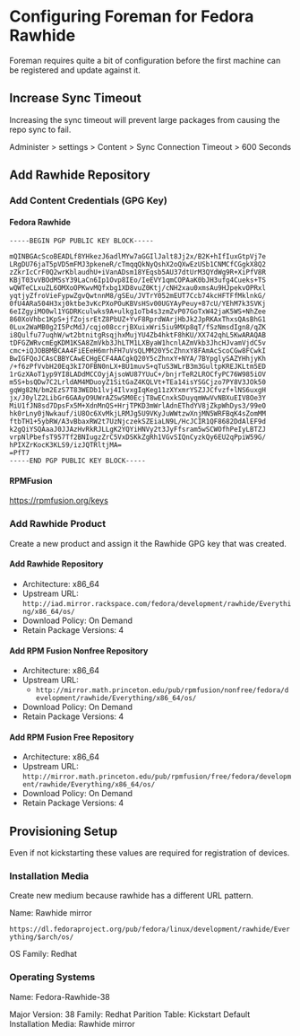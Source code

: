 # Configuring Foreman for Fedora Rawhide

Foreman requires quite a bit of configuration before the first machine can be registered and update against it.

## Increase Sync Timeout

Increasing the sync timeout will prevent large packages from causing the repo sync to fail.

Administer > settings > Content > Sync Connection Timeout > 600 Seconds

## Add Rawhide Repository

### Add Content Credentials (GPG Key)

#### Fedora Rawhide

```
-----BEGIN PGP PUBLIC KEY BLOCK-----

mQINBGAcScoBEADLf8YHkezJ6adlMYw7aGGIlJalt8Jj2x/B2K+hIfIuxGtpVj7e
LRgDU76jaT5pVD5mFMJ3pkeneR/cTmqqQkNyQshX2oQXwEzUSb1CNMCfCGgkX8Q2
zZkrIcCrF0Q2wrKblaudhU+iVanADsm18YEqsb5AU37dtUrM3QYdWg9R+XiPfV8R
KBjT03vVBOdMSsY39LaCn6Ip1Ovp8IEo/IeEVY1qmCOPAaK0bJH3ufg4Cueks+TS
wQWTeCLxuZL6OMXoOPKwvMQfxbg1XD8vuZ0Ktj/cNH2xau0xmsAu9HJpekvOPRxl
yqtjyZfroVieFypwZgvQwtnnM8/gSEu/JVTrY052mEUT7Ccb74kcHFTFfMklnkG/
0fU4ARa504H3xj0ktbe3vKcPXoPOuKBVsHSv00UGYAyPeuy+87cU/YEhM7k3SVKj
6eIZgyiMO0wl1YGDRKculwks9A+ulkg1oTb4s3zmZvP07GoTxW42jaK5WS+NhZee
860XoVhbc1KpS+jfZojsrEtZ8PbUZ+YvF8RprdWArjHbJk2JpRKAxThxsQAsBhG1
0Lux2WaMB0g2I5PcMdJ/cqjo08ccrjBXuixWri5iu9MXp8qT/fSzNmsdIgn8/qZK
i8Qulfu77uqhW/wt2btnitgRsqjhxMujYU4Zb4hktF8hKU/XX742qhL5KwARAQAB
tDFGZWRvcmEgKDM1KSA8ZmVkb3JhLTM1LXByaW1hcnlAZmVkb3JhcHJvamVjdC5v
cmc+iQJOBBMBCAA4FiEEeH6mrhFH7uVsQLMM20Y5cZhnxY8FAmAcScoCGw8FCwkI
BwIGFQoJCAsCBBYCAwECHgECF4AACgkQ20Y5cZhnxY+NYA/7BYpglySAZYHhjyKh
/+f6zPfVvbH20Eq3kI7OFBN0nLX+BU1muvS+qTuS3WLrB3m3GultpKREJKLtm5ED
1rGzXAoT1yp9YI8LADdMCCOyjAjsoWU87YUuC+/bnjrTeR2LROCfyPC76W985iOV
m5S+bsQDw7C2LrldAM4MDuoyZ1SitGaZ4KQLVt+TEa14isYSGCjzo7PY8V3JOk50
gqWg82N/bm2EzS7T83WEDb1lvj4IlvxgIqKeg11zXYxmrYSZJJCfvzf+lNS6uxgH
jx/J0ylZ2LibGr6GAAyO9UWrAZSwSM0EcjT8wECnxkSDuyqmWwVvNBXuEIV8Oe3Y
MiU1fJN8sd7DpsFx5M+XdnMnQS+HrjTPKD3mWrlAdnEThdYV8jZkpWhDys3/99eO
hk0rLny0jNwkauf/iU8Oc6XvMkjLRMJg5U9VKyJuWWtzwXnjMN5WRFBqK4sZomMM
ftbTH1+5ybRW/A3vBbaxRW2t7UzNjczekSZEiaLN9L/HcJCIR1QF8682DdAlEF9d
k2gQiYSQAaaJ0JJAzHvRkRJLLgK2YQYiHNVy2t3JyFfsram5wSCWOfhPeIyLBTZJ
vrpNlPbefsT957Tf2BNIugzZrC5VxDSKkZgRh1VGvSIQnCyzkQy6EU2qPpiW59G/
hPIXZrKocK3KLS9/izJQTRltjMA=
=PfT7
-----END PGP PUBLIC KEY BLOCK-----
```
#### RPMFusion

https://rpmfusion.org/keys

### Add Rawhide Product

Create a new product and assign it the Rawhide GPG key that was created.

#### Add Rawhide Repository

- Architecture: x86_64
- Upstream URL: `http://iad.mirror.rackspace.com/fedora/development/rawhide/Everything/x86_64/os/`
- Download Policy: On Demand
- Retain Package Versions: 4

#### Add RPM Fusion Nonfree Repository

- Architecture: x86_64
- Upstream URL:
    - `http://mirror.math.princeton.edu/pub/rpmfusion/nonfree/fedora/development/rawhide/Everything/x86_64/os/`
- Download Policy: On Demand
- Retain Package Versions: 4

#### Add RPM Fusion Free Repository

- Architecture: x86_64
- Upstream URL: `http://mirror.math.princeton.edu/pub/rpmfusion/free/fedora/development/rawhide/Everything/x86_64/os/`
- Download Policy: On Demand
- Retain Package Versions: 4

## Provisioning Setup

Even if not kickstarting these values are required for registration of devices.

### Installation Media

Create new medium because rawhide has a different URL pattern.

Name: Rawhide mirror

`https://dl.fedoraproject.org/pub/fedora/linux/development/rawhide/Everything/$arch/os/`

OS Family: Redhat

### Operating Systems

Name: Fedora-Rawhide-38

Major Version: 38
Family: Redhat
Parition Table: Kickstart Default
Installation Media: Rawhide mirror
